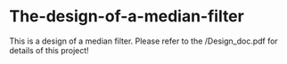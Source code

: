 # The-design-of-a-median-filter
This is a design of a median filter. 
Please refer to the /Design_doc.pdf for details of this project!
